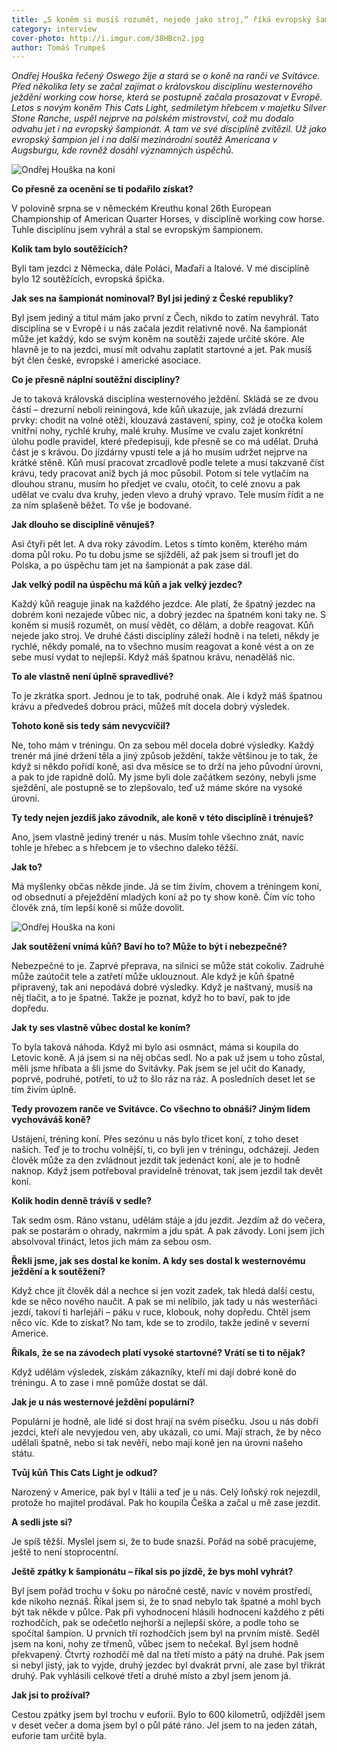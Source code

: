 ```yaml
---
title: „S koněm si musíš rozumět, nejede jako stroj,“ říká evropský šampion ve westernovém ježdění Ondřej Houška
category: interview
cover-photo: http://i.imgur.com/38HBcn2.jpg
author: Tomáš Trumpeš
---
```


*Ondřej Houška řečený Oswego žije a stará se o koně na ranči ve Svitávce. Před několika lety se začal zajímat o královskou disciplínu westernového ježdění working cow horse, která se postupně začala prosazovat v Evropě. Letos s novým koněm This Cats Light, sedmiletým hřebcem v majetku Silver Stone Ranche, uspěl nejprve na polském mistrovství, což mu dodalo odvahu jet i na evropský šampionát. A tam ve své disciplíně zvítězil. Už jako evropský šampion jel i na další mezinárodní soutěž Americana v Augsburgu, kde rovněž dosáhl významných úspěchů.*

<img src="http://i.imgur.com/38HBcn2.jpg" alt="Ondřej Houška na koni" class="img-responsive">

**Co přesně za ocenění se ti podařilo získat?**

V polovině srpna se v německém Kreuthu konal 26th European Championship of American Quarter Horses, v disciplíně working cow horse. Tuhle disciplínu jsem vyhrál a stal se evropským šampionem.

**Kolik tam bylo soutěžících?**

Byli tam jezdci z Německa, dále Poláci, Maďaři a Italové. V mé disciplíně bylo 12 soutěžících, evropská špička.

**Jak ses na šampionát nominoval? Byl jsi jediný z České republiky?**

Byl jsem jediný a titul mám jako první z Čech, nikdo to zatím nevyhrál. Tato disciplína se v Evropě i u nás začala jezdit relativně nově. Na šampionát může jet každý, kdo se svým koněm na soutěži zajede určité skóre. Ale hlavně je to na jezdci, musí mít odvahu zaplatit startovné a jet. Pak musíš být člen české, evropské i americké asociace.

**Co je přesně náplní soutěžní disciplíny?**

Je to taková královská disciplína westernového ježdění. Skládá se ze dvou částí – drezurní neboli reiningová, kde kůň ukazuje, jak zvládá drezurní prvky: chodit na volné otěži, klouzavá zastavení, spiny, což je otočka kolem vnitřní nohy, rychlé kruhy, malé kruhy. Musíme ve cvalu zajet konkrétní úlohu podle pravidel, které předepisují, kde přesně se co má udělat. Druhá část je s krávou. Do jízdárny vpustí tele a já ho musím udržet nejprve na krátké stěně. Kůň musí pracovat zrcadlově podle telete a musí takzvaně číst krávu, tedy pracovat aniž bych já moc působil. Potom si tele vytlačím na dlouhou stranu, musím ho předjet ve cvalu, otočit, to celé znovu a pak udělat ve cvalu dva kruhy, jeden vlevo a druhý vpravo. Tele musím řídit a ne za ním splašeně běžet. To vše je bodované.

**Jak dlouho se disciplíně věnuješ?**

Asi čtyři pět let. A dva roky závodím. Letos s tímto koněm, kterého mám doma půl roku. Po tu dobu jsme se sjížděli, až pak jsem si troufl jet do Polska, a po úspěchu tam jet na šampionát a pak zase dál.

**Jak velký podíl na úspěchu má kůň a jak velký jezdec?**

Každý kůň reaguje jinak na každého jezdce. Ale platí, že špatný jezdec na dobrém koni nezajede vůbec nic, a dobrý jezdec na špatném koni taky ne. S koněm si musíš rozumět, on musí vědět, co dělám, a dobře reagovat. Kůň nejede jako stroj. Ve druhé části disciplíny záleží hodně i na teleti, někdy je rychlé, někdy pomalé, na to všechno musím reagovat a koně vést a on ze sebe musí vydat to nejlepší. Když máš špatnou krávu, nenaděláš nic.

**To ale vlastně není úplně spravedlivé?**

To je zkrátka sport. Jednou je to tak, podruhé onak. Ale i když máš špatnou krávu a předvedeš dobrou práci, můžeš mít docela dobrý výsledek.

**Tohoto koně sis tedy sám nevycvičil?**

Ne, toho mám v tréningu. On za sebou měl docela dobré výsledky. Každý trenér má jiné držení těla a jiný způsob ježdění, takže většinou je to tak, že když si někdo pořídí koně, asi dva měsíce se to drží na jeho původní úrovni, a pak to jde rapidně dolů. My jsme byli dole začátkem sezóny, nebyli jsme sježdění, ale postupně se to zlepšovalo, teď už máme skóre na vysoké úrovni.

**Ty tedy nejen jezdíš jako závodník, ale koně v této disciplíně i trénuješ?**

Ano, jsem vlastně jediný trenér u nás. Musím tohle všechno znát, navíc tohle je hřebec a s hřebcem je to všechno daleko těžší.

**Jak to?**

Má myšlenky občas někde jinde. Já se tím živím, chovem a tréningem koní, od obsednutí a přeježdění mladých koní až po ty show koně. Čím víc toho člověk zná, tím lepší koně si může dovolit.

<img src="http://i.imgur.com/9TYlNR8.jpg" alt="Ondřej Houška na koni" class="img-responsive">

**Jak soutěžení vnímá kůň? Baví ho to? Může to být i nebezpečné?**

Nebezpečné to je. Zaprvé přeprava, na silnici se může stát cokoliv. Zadruhé může zaútočit tele a zatřetí může uklouznout. Ale když je kůň špatně připravený, tak ani nepodává dobré výsledky. Když je naštvaný, musíš na něj tlačit, a to je špatné. Takže je poznat, když ho to baví, pak to jde dopředu.

**Jak ty ses vlastně vůbec dostal ke koním?**

To byla taková náhoda. Když mi bylo asi osmnáct, máma si koupila do Letovic koně. A já jsem si na něj občas sedl. No a pak už jsem u toho zůstal, měli jsme hříbata a šli jsme do Svitávky. Pak jsem se jel učit do Kanady, poprvé, podruhé, potřetí, to už to šlo ráz na ráz. A posledních deset let se tím živím úplně.

**Tedy provozem ranče ve Svitávce. Co všechno to obnáší? Jiným lidem vychováváš koně?**

Ustájení, tréning koní. Přes sezónu u nás bylo třicet koní, z toho deset našich. Teď je to trochu volnější, ti, co byli jen v tréningu, odcházejí. Jeden člověk může za den zvládnout jezdit tak jedenáct koní, ale je to hodně naknop. Když jsem potřeboval pravidelně trénovat, tak jsem jezdil tak devět koní.

**Kolik hodin denně trávíš v sedle?**

Tak sedm osm. Ráno vstanu, udělám stáje a jdu jezdit. Jezdím až do večera, pak se postarám o ohrady, nakrmím a jdu spát. A pak závody. Loni jsem jich absolvoval třináct, letos jich mám za sebou osm.

**Řekli jsme, jak ses dostal ke koním. A kdy ses dostal k westernovému ježdění a k soutěžení?**

Když chce jít člověk dál a nechce si jen vozit zadek, tak hledá další cestu, kde se něco nového naučit. A pak se mi nelíbilo, jak tady u nás westerňáci jezdí, takoví ti harlejáři – páku v ruce, klobouk, nohy dopředu. Chtěl jsem něco víc. Kde to získat? No tam, kde se to zrodilo, takže jedině v severní Americe.

**Říkals, že se na závodech platí vysoké startovné? Vrátí se ti to nějak?**

Když udělám výsledek, získám zákazníky, kteří mi dají dobré koně do tréningu. A to zase i mně pomůže dostat se dál. 

**Jak je u nás westernové ježdění populární?**

Populární je hodně, ale lidé si dost hrají na svém písečku. Jsou u nás dobří jezdci, kteří ale nevyjedou ven, aby ukázali, co umí. Mají strach, že by něco udělali špatně, nebo si tak nevěří, nebo mají koně jen na úrovni našeho státu. 

**Tvůj kůň This Cats Light je odkud?**

Narozený v Americe, pak byl v Itálii a teď je u nás. Celý loňský rok nejezdil, protože ho majitel prodával. Pak ho koupila Češka a začal u mě zase jezdit.

**A sedli jste si?**

Je spíš těžší. Myslel jsem si, že to bude snazší. Pořád na sobě pracujeme, ještě to není stoprocentní. 

**Ještě zpátky k šampionátu – říkal sis po jízdě, že bys mohl vyhrát?**

Byl jsem pořád trochu v šoku po náročné cestě, navíc v novém prostředí, kde nikoho neznáš. Říkal jsem si, že to snad nebylo tak špatné a mohl bych být tak někde v půlce. Pak při vyhodnocení hlásili hodnocení každého z pěti rozhodčích, pak se odečetlo nejhorší a nejlepší skóre, a podle toho se spočítal šampion. U prvních tří rozhodčích jsem byl na prvním místě. Seděl jsem na koni, nohy ze třmenů, vůbec jsem to nečekal. Byl jsem hodně překvapený. Čtvrtý rozhodčí mě dal na třetí místo a pátý na druhé. Pak jsem si nebyl jistý, jak to vyjde, druhý jezdec byl dvakrát první, ale zase byl třikrát druhý. Pak vyhlásili celkové třetí a druhé místo a zbyl jsem jenom já. 

**Jak jsi to prožíval?**

Cestou zpátky jsem byl trochu v euforii. Bylo to 600 kilometrů, odjížděl jsem v deset večer a doma jsem byl o půl páté ráno. Jel jsem to na jeden zátah, euforie tam určitě byla. 


